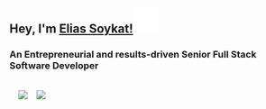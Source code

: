## Hey, I'm [Elias Soykat!](https://elias-soykat.me)<img src="https://raw.githubusercontent.com/Kathryn-Jie/Kathryn-Jie/main/wave.gif" width="45"/>

### An Entrepreneurial and results-driven Senior Full Stack Software Developer
</br>
<div style="display: flex; gap: 1rem;">
  <img height="165em" src="https://github-readme-stats-eight-theta.vercel.app/api?username=elias-soykat&show_icons=true&theme=algolia&include_all_commits=true&count_private=true" style="margin-left: 1rem;" />
   <img height="165em" src="https://github-readme-stats-eight-theta.vercel.app/api/top-langs/?username=elias-soykat&layout=compact&langs_count=8&theme=algolia" style="margin-right: 1rem;" />
</div>
